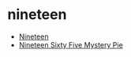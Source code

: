 # nineteen

 * [Nineteen](index/n/nineteen-201003.json)
 * [Nineteen Sixty Five Mystery Pie](index/n/nineteen-sixty-five-mystery-pie.json)
